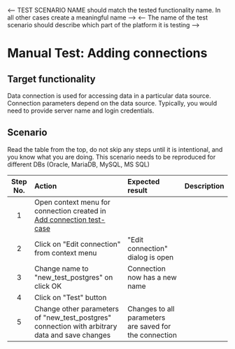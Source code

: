 <-- TEST SCENARIO NAME should match the tested functionality name. In all other cases create a meaningful name -->
<-- The name of the test scenario should describe which part of the platform it is testing -->

# Manual Test: Adding connections

## Target functionality

Data connection is used for accessing data in a particular data source. Connection parameters depend on the data source. Typically, you would need to provide server name and login credentials.

## Scenario

Read the table from the top, do not skip any steps until it is intentional, and you know what you are doing.
This scenario needs to be reproduced for different DBs (Oracle, MariaDB, MySQL, MS SQL)

| Step No. | Action                                                                                          | Expected result                                        | Description |
|:--------:|:------------------------------------------------------------------------------------------------|:-------------------------------------------------------|:------------|
|    1     | Open context menu for connection created in [Add connection test-case](./adding-connections.md) |                                                        |             | 
|    2     | Click on "Edit connection" from context menu                                                    | "Edit connection" dialog is open                       |             |
|    3     | Change name to "new_test_postgres" on click OK                                                  | Сonnection now has a new name                          |             |
|    4     | Click on "Test" button                                                                          |                                                        |             |
|    5     | Change other parameters of "new_test_postgres" connection with arbitrary data and save changes  | Changes to all parameters are saved for the connection |             |

